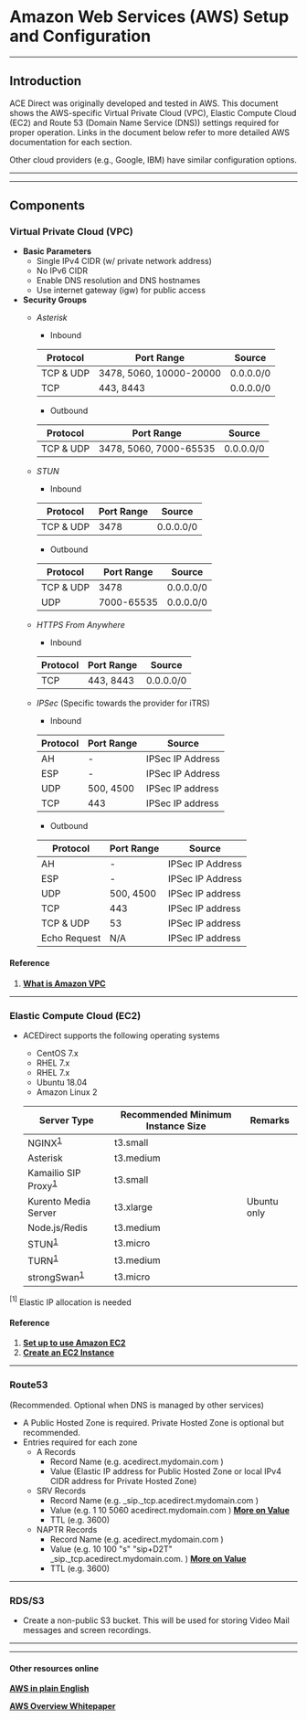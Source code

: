 # Amazon Web Services (AWS) Setup and Configuration

---

## Introduction

ACE Direct was originally developed and tested in AWS. This document shows the AWS-specific Virtual Private Cloud (VPC), Elastic Compute Cloud (EC2) and Route 53 (Domain Name Service (DNS)) settings required for proper operation. Links in the document below refer to more detailed AWS documentation for each section.

Other cloud providers (e.g., Google, IBM) have similar configuration options.

---
---

## Components

### Virtual Private Cloud (VPC)

- __Basic Parameters__
  - Single IPv4 CIDR (w/ private network address)
  - No IPv6 CIDR
  - Enable DNS resolution and DNS hostnames
  - Use internet gateway (igw) for public access
- __Security Groups__
  - _Asterisk_
    - Inbound

    | Protocol  | Port Range  | Source |
    | --        | --          | -- |
    | TCP & UDP | 3478, 5060, 10000-20000 | 0.0.0.0/0
    | TCP       | 443, 8443   | 0.0.0.0/0
    - Outbound

    | Protocol  | Port Range  | Source
    | --        | --          | --
    | TCP & UDP | 3478, 5060, 7000-65535 | 0.0.0.0/0
  - _STUN_
    - Inbound

    | Protocol  | Port Range  | Source
    | --        | --          | --
    | TCP & UDP | 3478        | 0.0.0.0/0
    - Outbound

    | Protocol  | Port Range  | Source
    | --        | --          | --
    | TCP & UDP | 3478        | 0.0.0.0/0
    | UDP       | 7000-65535  | 0.0.0.0/0
  - _HTTPS From Anywhere_
    - Inbound

    | Protocol  | Port Range  | Source
    | --        | --          | --
    | TCP       | 443, 8443   | 0.0.0.0/0
  - _IPSec_ (Specific towards the provider for iTRS)
    - Inbound

    | Protocol  | Port Range  | Source
    | --        | --          | --
    | AH        | -           | IPSec IP Address
    | ESP       | -           | IPSec IP Address
    | UDP       | 500, 4500   | IPSec IP address
    | TCP       | 443         | IPSec IP address
    - Outbound

    | Protocol  | Port Range  | Source
    | --        | --          | --
    | AH        | -           | IPSec IP Address
    | ESP       | -           | IPSec IP Address
    | UDP       | 500, 4500   | IPSec IP address
    | TCP       | 443         | IPSec IP address
    | TCP & UDP | 53          | IPSec IP address
    | Echo Request| N/A       | IPSec IP address

#### Reference

  1. __[What is Amazon VPC](https://docs.aws.amazon.com/vpc/latest/userguide/what-is-amazon-vpc.html)__

---

### Elastic Compute Cloud (EC2)

- ACEDirect supports the following operating systems
  - CentOS 7.x
  - RHEL 7.x
  - RHEL 7.x
  - Ubuntu 18.04
  - Amazon Linux 2

  | Server Type | Recommended Minimum Instance Size |Remarks|
  | -- | -- | --
  | NGINX<sup>[1](#fn1)</sup> | t3.small
  | Asterisk | t3.medium
  | Kamailio SIP Proxy<sup>[1](#fn1)</sup> | t3.small
  | Kurento Media Server | t3.xlarge | Ubuntu only
  | Node.js/Redis | t3.medium
  | STUN<sup>[1](#fn1)</sup> | t3.micro
  | TURN<sup>[1](#fn1)</sup> | t3.medium
  | strongSwan<sup>[1](#fn1)</sup>| t3.micro

<a name="fn1"><sup>[1]</sup></a> Elastic IP allocation is needed

#### Reference

  1. __[Set up to use Amazon EC2](https://docs.aws.amazon.com/AWSEC2/latest/UserGuide/get-set-up-for-amazon-ec2.html)__
  1. __[Create an EC2 Instance](https://docs.aws.amazon.com/AWSEC2/latest/UserGuide/EC2_GetStarted.html)__

---

### Route53

(Recommended. Optional when DNS is managed by other services)

- A Public Hosted Zone is required. Private Hosted Zone is optional but recommended.
- Entries required for each zone
  - A Records
    - Record Name (e.g. acedirect.mydomain.com )
    - Value (Elastic IP address for Public Hosted Zone or local IPv4 CIDR address for Private Hosted Zone)
  - SRV Records
    - Record Name (e.g. \_sip.\_tcp.acedirect.mydomain.com )
    - Value (e.g. 1 10 5060 acedirect.mydomain.com ) __[More on Value](https://docs.aws.amazon.com/Route53/latest/DeveloperGuide/ResourceRecordTypes.html#SRVFormat)__
    - TTL (e.g. 3600)
  - NAPTR Records
    - Record Name (e.g. acedirect.mydomain.com )
    - Value (e.g. 10 100 "s" "sip+D2T" \_sip.\_tcp.acedirect.mydomain.com. ) __[More on Value](https://docs.aws.amazon.com/Route53/latest/DeveloperGuide/ResourceRecordTypes.html#NAPTRFormat)__
    - TTL (e.g. 3600)

---

### RDS/S3

- Create a non-public S3 bucket. This will be used for storing Video Mail messages and screen recordings.

---
---

#### Other resources online

__[AWS in plain English](https://expeditedsecurity.com/aws-in-plain-english/)__

__[AWS Overview Whitepaper](https://docs.aws.amazon.com/whitepapers/latest/aws-overview/introduction.html)__
